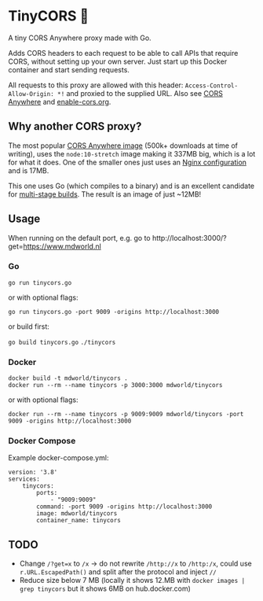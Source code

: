 # TinyCORS 🌱

A tiny CORS Anywhere proxy made with Go.

Adds CORS headers to each request to be able to call APIs that require CORS, without setting up your own server. Just start up this Docker container and start sending requests.

All requests to this proxy are allowed with this header: `Access-Control-Allow-Origin: *!` and proxied to the supplied URL. Also see [CORS Anywhere](https://github.com/Rob--W/cors-anywhere) and [enable-cors.org](https://enable-cors.org/server.html).

## Why another CORS proxy?

The most popular [CORS Anywhere image](https://hub.docker.com/r/imjacobclark/cors-container/tags) (500k+ downloads at time of writing), uses the `node:10-stretch` image making it 337MB big, which is a lot for what it does.
One of the smaller ones just uses an [Nginx configuration](https://hub.docker.com/r/shakyshane/nginx-cors) and is 17MB.

This one uses Go (which compiles to a binary) and is an excellent candidate for [multi-stage builds](https://docs.docker.com/develop/develop-images/multistage-build/). The result is an image of just ~12MB!

## Usage

When running on the default port, e.g. go to http://localhost:3000/?get=https://www.mdworld.nl

### Go

`go run tinycors.go`

or with optional flags:

`go run tinycors.go -port 9009 -origins http://localhost:3000`

or build first:

`go build tinycors.go`
`./tinycors`

### Docker

```
docker build -t mdworld/tinycors .
docker run --rm --name tinycors -p 3000:3000 mdworld/tinycors
```

or with optional flags:

`docker run --rm --name tinycors -p 9009:9009 mdworld/tinycors -port 9009 -origins http://localhost:3000`

### Docker Compose

Example docker-compose.yml:

```
version: '3.8'
services:
    tinycors:
        ports:
            - "9009:9009"
        command: -port 9009 -origins http://localhost:3000
        image: mdworld/tinycors
        container_name: tinycors
```

## TODO

* Change `/?get=x` to `/x` -> do not rewrite `/http://x` to `/http:/x`, could use `r.URL.EscapedPath()` and split after the protocol and inject `//`
* Reduce size below 7 MB (locally it shows 12.MB with `docker images | grep tinycors` but it shows 6MB on hub.docker.com)
